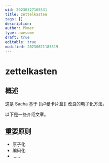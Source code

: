 ```yaml
---
uid: 20230327165531
title: zettelkasten
tags: []
description: 
author: Pkmer
type: awesome
draft: true
editable: true
modified: 20230621183319
---
```


# zettelkasten

## 概述

这是 Sacha 基于 [[卢曼卡片盒]] 改良的电子化方法。

以下是一些介绍文章。

## 重要原则

- 原子化
- 编码化
- ……
